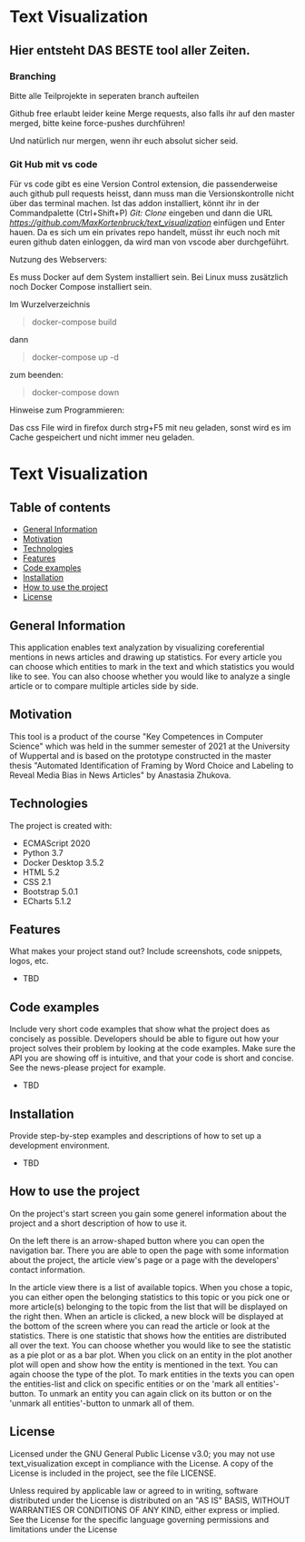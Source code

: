 # Text Visualization

## Hier entsteht DAS BESTE tool aller Zeiten.

### Branching

Bitte alle Teilprojekte in seperaten branch aufteilen

Github free erlaubt leider keine Merge requests, also falls ihr auf den master merged, bitte keine force-pushes durchführen!

Und natürlich nur mergen, wenn ihr euch absolut sicher seid.

### Git Hub mit vs code

Für vs code gibt es eine Version Control extension, die passenderweise auch github pull requests heisst, dann muss man die Versionskontrolle nicht über das terminal machen. 
Ist das addon installiert, könnt ihr in der Commandpalette (Ctrl+Shift+P)  *Git: Clone*  eingeben und dann die URL  *https://github.com/MaxKortenbruck/text_visualization*  einfügen und Enter hauen. 
Da es sich um ein privates repo handelt, müsst ihr euch noch mit euren github daten einloggen, da wird man von vscode aber durchgeführt. 



Nutzung des Webservers:

Es muss Docker auf dem System installiert sein. Bei Linux muss zusätzlich noch Docker Compose installiert sein. 

Im Wurzelverzeichnis

>docker-compose build

dann

>docker-compose up -d

zum beenden:

>docker-compose down


Hinweise zum Programmieren:

Das css File wird in firefox durch strg+F5 mit neu geladen, sonst wird es im Cache gespeichert und nicht immer neu geladen.

# Text Visualization
## Table of contents
* [General Information](#general-information)
* [Motivation](#motivation)
* [Technologies](#technologies)
* [Features](#features)
* [Code examples](#code-examples)
* [Installation](#installation)
* [How to use the project](#how-to-use-the-project)
* [License](#license)

## General Information
This application enables text analyzation by visualizing coreferential mentions in news articles and drawing up statistics.
For every article you can choose which entities to mark in the text and which statistics you would like to see. You can also choose whether you would like to analyze a single article or to compare multiple articles side by side.

## Motivation
This tool is a product of the course "Key Competences in Computer Science" which was held in the summer semester of 2021 at the University of Wuppertal and is based on the prototype constructed in the master thesis "Automated Identification of Framing by Word Choice and Labeling to Reveal Media Bias in News Articles" by Anastasia Zhukova.

## Technologies
The project is created with:
- ECMAScript 2020
- Python 3.7
- Docker Desktop 3.5.2
- HTML 5.2
- CSS 2.1
- Bootstrap 5.0.1
- ECharts 5.1.2

## Features
What makes your project stand out? Include screenshots, code snippets, logos, etc.
- TBD

## Code examples
Include very short code examples that show what the project does as concisely as possible. Developers should be able to figure out how your project solves their problem by looking at the code examples. Make sure the API you are showing off is intuitive, and that your code is short and concise. See the news-please project for example.
- TBD

## Installation
Provide step-by-step examples and descriptions of how to set up a development environment.
- TBD

## How to use the project
On the project's start screen you gain some generel information about the project and a short description of how to use it. 

On the left there is an arrow-shaped button where you can open the navigation bar. There you are able to open the page with some information about the project, the article view's page or a page with the developers' contact information.

In the article view there is a list of available topics. When you chose a topic, you can either open the belonging statistics to this topic or you pick one or more article(s) belonging to the topic from the list that will be displayed on the right then. When an article is clicked, a new block will be displayed at the bottom of the screen where you can read the article or look at the statistics. There is one statistic that shows how the entities are distributed all over the text. You can choose whether you would like to see the statistic as a pie plot or as a bar plot. When you click on an entity in the plot another plot will open and show how the entity is mentioned in the text. You can again choose the type of the plot. To mark entities in the texts you can open the entities-list and click on specific entities or on the 'mark all entities'-button. To unmark an entity you can again click on its button or on the 'unmark all entities'-button to unmark all of them.

## License
Licensed under the GNU General Public License v3.0; you may not use text_visualization except in compliance with the License. A copy of the License is included in the project, see the file LICENSE.

Unless required by applicable law or agreed to in writing, software distributed under the License is distributed on an "AS IS" BASIS, WITHOUT WARRANTIES OR CONDITIONS OF ANY KIND, either express or implied. See the License for the specific language governing permissions and limitations under the License